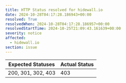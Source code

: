 ```yaml
---
title: HTTP Status resolved for hidewall.io
date: 2024-10-28T04:17:28.186943+00:00
resolved: True
resolvedWhen: 2024-10-28T04:17:28.186957+00:00
resolvedStartTime: 2024-10-25T21:09:43.161639+00:00
severity: notice
affected:
  - hidewall.io
section: issue
---
```


| Expected Statuses | Actual Status  |
|-------------------|----------------|
| 200, 301, 302, 403 | 403 |

